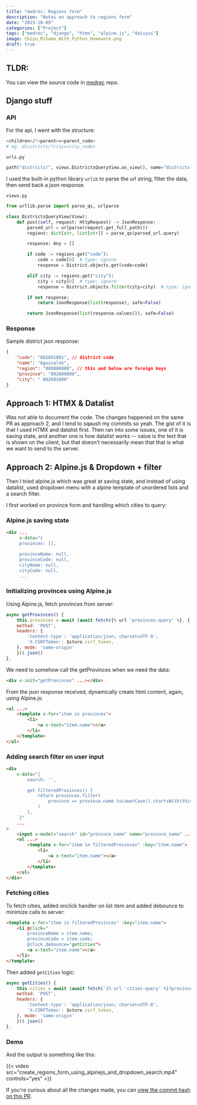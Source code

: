 ```yaml
---
title: "medrec: Regions form"
description: "Notes on approach to regions form"
date: "2023-10-09"
categories: ["Project"]
tags: ["medrec", "django", "htmx", "alpine.js", "daisyui"]
image: Chiyo_Mihama_With_Python_Homework.png
draft: true
---
```


## TLDR:

You can view the source code in [medrec](https://github.com/seyLu/medrec) repo.

## Django stuff

### API

For the api, I went with the structure:

```bash
<children>/?<parent>=<parent_code>
# eg. disctricts/?city=<city_code>
```

`urls.py`

```py
path("districts/", views.DistrictsQueryView.as_view(), name="districts-query"),
```

I used the built-in python library `urlib` to parse the url string, filter the data, then send back a json response.

`views.py`

```py
from urllib.parse import parse_qs, urlparse

class DistrictsQueryView(View):
    def post(self, request: HttpRequest) -> JsonResponse:
        parsed_url = urlparse(request.get_full_path())
        regions: dict[str, list[str]] = parse_qs(parsed_url.query)

        response: Any = []

        if code := regions.get("code"):
            code = code[0]  # type: ignore
            response = District.objects.get(code=code)

        elif city := regions.get("city"):
            city = city[0]  # type: ignore
            response = District.objects.filter(city=city)  # type: ignore[misc]

        if not response:
            return JsonResponse(list(response), safe=False)

        return JsonResponse(list(response.values()), safe=False)
```

### Response

Sample district json response:

```json
{
    "code": "082601001", // district code
    "name": "Aguinaldo",
    "region": "080000000", // this and below are foreign keys
    "province": "082600000",
    "city": " 082601000"
}
```

## Approach 1: HTMX & Datalist

Was not able to document the code. The changes happened on the same PR as approach 2, and I tend to sqaush my commits so yeah. The gist of it is that I used HTMX and datalist first. Then ran into some issues, one of it is saving state, and another one is how datalist works -- value is the text that is shown on the client, but that doesn't necessarily mean that that is what we want to send to the server.

## Approach 2: Alpine.js & Dropdown + filter

Then I tried alpine.js which was great at saving state, and instead of using datalist, used dropdown menu with a alpine template of unordered lists and a search filter.

I first worked on province form and handling which cities to query:

### Alpine.js saving state

```html
<div ...
     x-data="{
     provinces: [],

     provinceName: null,
     provinceCode: null,
     cityName: null,
     cityCode: null,
     ...
```

### Initializing provinces using Alpine.js

Using Alpine.js, fetch provinces from server:

```js
async getProvinces() {
    this.provinces = await (await fetch({% url 'provinces-query' %}, {
    method: 'POST',
    headers: {
        'Content-type': 'application/json; charset=UTF-8',
        'X-CSRFToken': $store.csrf_token,
    }, mode: 'same-origin'
    })).json()
},
```

We need to somehow call the getProvinces when we need the data:

```html
<div x-init="getProvinces" ...></div>
```

From the json response received, dynamically create html content, again, using Alpine.js:

```html
<ul ...>
    <template x-for="item in provinces">
        <li>
            <a x-text="item.name"></a>
        </li>
    </template>
</ul>
```

### Adding search filter on user input

```html
<div
    x-data="{
        search: '',

        get filteredProvinces() {
            return provinces.filter(
                province => province.name.toLowerCase().startsWith(this.search.toLowerCase())
            )
        },
     }"
    ...
>
    <input x-model="search" id="province_name" name="province_name" ... />
    <ul ...>
        <template x-for="item in filteredProvinces" :key="item.name">
            <li>
                <a x-text="item.name"></a>
            </li>
        </template>
    </ul>
</div>
```

### Fetching cities

To fetch cities, added onclick handler on list item and added debounce to minimize calls to server:

```html
<template x-for="item in filteredProvinces" :key="item.name">
    <li @click="
        provinceName = item.name;
        provinceCode = item.code;
        @click.debounce="getCities">
        <a x-text="item.name"></a>
    </li>
</template>
```

Then added `getCities` logic:

```js
async getCities() {
    this.cities = await (await fetch(`{% url 'cities-query' %}?province=${this.provinceCode}`, {
    method: 'POST',
    headers: {
        'Content-type': 'application/json; charset=UTF-8',
        'X-CSRFToken': $store.csrf_token,
    }, mode: 'same-origin'
    })).json()
},
```

### Demo

And the output is something like this:

{{< video src="create_regions_form_using_alpinejs_and_dropdown_search.mp4" controls="yes" >}}

If you're curious about all the changes made, you can [view the commit hash on this PR](https://github.com/seyLu/medrec/commit/9fd312aef97adaa6a55bd74d4c0383cccedbada8).
